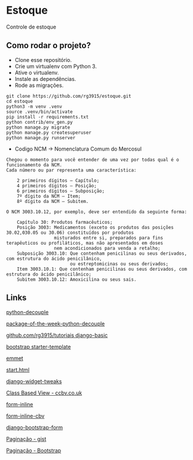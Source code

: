 # Estoque

Controle de estoque


## Como rodar o projeto?

* Clone esse repositório.
* Crie um virtualenv com Python 3.
* Ative o virtualenv.
* Instale as dependências.
* Rode as migrações.

```
git clone https://github.com/rg3915/estoque.git
cd estoque
python3 -m venv .venv
source .venv/bin/activate
pip install -r requirements.txt
python contrib/env_gen.py
python manage.py migrate
python manage.py createsuperuser
python manage.py runserver
```


- Codigo NCM -> Nomenclatura Comum do Mercosul

```
Chegou o momento para você entender de uma vez por todas qual é o funcionamento da NCM. 
Cada número ou par representa uma característica:

    2 primeiros dígitos – Capítulo;
    4 primeiros dígitos – Posição;
    6 primeiros dígitos – Subposição;
    7º dígito da NCM – Item;
    8º dígito da NCM – Subitem.

O NCM 3003.10.12, por exemplo, deve ser entendido da seguinte forma:

    Capítulo 30: Produtos farmacêuticos;
    Posição 3003: Medicamentos (exceto os produtos das posições 30.02,030.05 ou 30.06) constituídos por produtos 
                  misturados entre si, preparados para fins terapêuticos ou profiláticos, mas não apresentados em doses 
                  nem acondicionados para venda a retalho;
    Subposição 3003.10: Que contenham penicilinas ou seus derivados, com estrutura do ácido penicilânico, 
                        ou estreptomicinas ou seus derivados;
    Item 3003.10.1: Que contenham penicilinas ou seus derivados, com estrutura do ácido penicilânico;
    Subitem 3003.10.12: Amoxicilina ou seus sais.

```


## Links

[python-decouple](https://github.com/henriquebastos/python-decouple)

[package-of-the-week-python-decouple](https://simpleisbetterthancomplex.com/2015/11/26/package-of-the-week-python-decouple.html)

[github.com/rg3915/tutoriais django-basic](https://github.com/rg3915/tutoriais/tree/master/django-basic)

[bootstrap starter-template](https://getbootstrap.com/docs/4.0/getting-started/introduction/#starter-template)

[emmet](https://emmet.io/)

[start.html](https://github.com/JTruax/bootstrap-starter-template/blob/master/template/start.html)

[django-widget-tweaks](https://github.com/jazzband/django-widget-tweaks)

[Class Based View - ccbv.co.uk](https://ccbv.co.uk/)

[form-inline](http://felipefrizzo.github.io/post/form-inline/)

[form-inline-cbv](http://felipefrizzo.github.io/post/form-inline-cbv/)

[django-bootstrap-form](https://django-bootstrap-form.readthedocs.io/en/latest/)

[Paginação - gist](https://gist.github.com/rg3915/01ca76f099f431c24bc0536bef83076b)

[Paginação - Bootstrap](https://getbootstrap.com/docs/4.3/components/pagination/)

